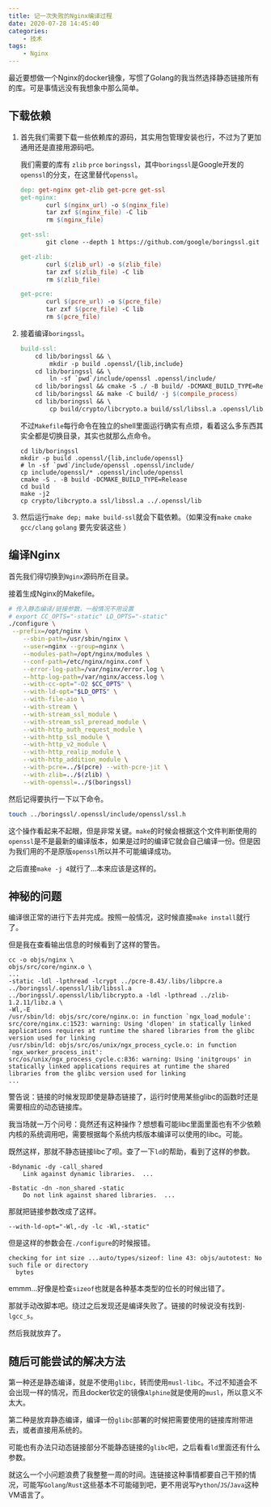 ```yaml
---
title: 记一次失败的Nginx编译过程
date: 2020-07-28 14:45:40
categories: 
    - 技术
tags: 
    - Nginx
---
```




最近要想做一个Nginx的docker镜像，写惯了Golang的我当然选择静态链接所有的库。可是事情远没有我想象中那么简单。

<!--more-->

## 下载依赖

1. 首先我们需要下载一些依赖库的源码，其实用包管理安装也行，不过为了更加通用还是直接用源码吧。

    我们需要的库有 `zlib` `prce` `boringssl`，其中`boringssl`是Google开发的`openssl`的分支，在这里替代`openssl`。

    ```makefile
    dep: get-nginx get-zlib get-pcre get-ssl
    get-nginx:
           curl $(nginx_url) -o $(nginx_file)
           tar zxf $(nginx_file) -C lib
           rm $(nginx_file)

    get-ssl:
           git clone --depth 1 https://github.com/google/boringssl.git lib/boringssl

    get-zlib:
           curl $(zlib_url) -o $(zlib_file)
           tar zxf $(zlib_file) -C lib
           rm $(zlib_file)

    get-pcre:
           curl $(pcre_url) -o $(pcre_file)
           tar zxf $(pcre_file) -C lib
           rm $(pcre_file)
    ```

2. 接着编译`boringssl`。

    ```makefile
    build-ssl:
        cd lib/boringssl && \
            mkdir -p build .openssl/{lib,include}
        cd lib/boringssl && \
            ln -sf `pwd`/include/openssl .openssl/include/
        cd lib/boringssl && cmake -S ./ -B build/ -DCMAKE_BUILD_TYPE=Release
        cd lib/boringssl && make -C build/ -j $(compile_process)
        cd lib/boringssl && \
            cp build/crypto/libcrypto.a build/ssl/libssl.a .openssl/lib
    ```

    不过`Makefile`每行命令在独立的shell里面运行确实有点烦，看着这么多东西其实全都是切换目录，其实也就那么点命令。

    ```shell
    cd lib/boringssl
    mkdir -p build .openssl/{lib,include/openssl}
    # ln -sf `pwd`/include/openssl .openssl/include/
    cp include/openssl/* .openssl/include/openssl
    cmake -S . -B build -DCMAKE_BUILD_TYPE=Release
    cd build
    make -j2
    cp crypto/libcrypto.a ssl/libssl.a ../.openssl/lib
    ```

3. 然后运行`make dep; make build-ssl`就会下载依赖。（如果没有`make` `cmake` `gcc/clang` `golang` 要先安装这些 ）

## 编译Nginx

首先我们得切换到`Nginx`源码所在目录。

接着生成Nginx的Makefile。

```bash
# 传入静态编译/链接参数，一般情况不用设置
# export CC_OPTS="-static" LD_OPTS="-static"
./configure \
 --prefix=/opt/nginx \
    --sbin-path=/usr/sbin/nginx \
    --user=nginx --group=nginx \
    --modules-path=/opt/nginx/modules \
    --conf-path=/etc/nginx/nginx.conf \
    --error-log-path=/var/nginx/error.log \
    --http-log-path=/var/nginx/access.log \
    --with-cc-opt="-O2 $CC_OPTS" \
    --with-ld-opt="$LD_OPTS" \
    --with-file-aio \
    --with-stream \
    --with-stream_ssl_module \
    --with-stream_ssl_preread_module \
    --with-http_auth_request_module \
    --with-http_ssl_module \
    --with-http_v2_module \
    --with-http_realip_module \
    --with-http_addition_module \
    --with-pcre=../$(pcre) --with-pcre-jit \
    --with-zlib=../$(zlib) \
    --with-openssl=../$(boringssl)
```

然后记得要执行一下以下命令。

```bash
touch ../boringssl/.openssl/include/openssl/ssl.h
```

这个操作看起来不起眼，但是非常关键。`make`的时候会根据这个文件判断使用的`openssl`是不是最新的编译版本，如果是过时的编译它就会自己编译一份。但是因为我们用的不是原版`openssl`所以并不可能编译成功。

之后直接`make -j 4`就行了...本来应该是这样的。

## 神秘的问题

编译很正常的进行下去并完成。按照一般情况，这时候直接`make install`就行了。

但是我在查看输出信息的时候看到了这样的警告。

```plain
cc -o objs/nginx \
objs/src/core/nginx.o \
...
-static -ldl -lpthread -lcrypt ../pcre-8.43/.libs/libpcre.a ../boringssl/.openssl/lib/libssl.a ../boringssl/.openssl/lib/libcrypto.a -ldl -lpthread ../zlib-1.2.11/libz.a \
-Wl,-E
/usr/sbin/ld: objs/src/core/nginx.o: in function `ngx_load_module':
src/core/nginx.c:1523: warning: Using 'dlopen' in statically linked applications requires at runtime the shared libraries from the glibc version used for linking
/usr/sbin/ld: objs/src/os/unix/ngx_process_cycle.o: in function `ngx_worker_process_init':
src/os/unix/ngx_process_cycle.c:836: warning: Using 'initgroups' in statically linked applications requires at runtime the shared libraries from the glibc version used for linking
...
```

警告说：链接的时候发现即使是静态链接了，运行时使用某些glibc的函数时还是需要相应的动态链接库。

我当场就一万个问号：竟然还有这种操作？想想看可能libc里面里面也有不少依赖内核的系统调用吧，需要根据每个系统内核版本编译可以使用的libc。可能。

既然这样，那就不静态链接libc了呗。查了一下`ld`的帮助，看到了这样的参数。

```plain
-Bdynamic -dy -call_shared
    Link against dynamic libraries.  ...

-Bstatic -dn -non_shared -static
    Do not link against shared libraries.  ...
```

那就把链接参数改成了这样。

```plain
--with-ld-opt="-Wl,-dy -lc -Wl,-static"
```

但是这样的参数会在`./configure`的时候报错。

```plain
checking for int size ...auto/types/sizeof: line 43: objs/autotest: No such file or directory
  bytes
```

emmm...好像是检查`sizeof`也就是各种基本类型的位长的时候出错了。

那就手动改脚本吧。绕过之后发现还是编译失败了。链接的时候说没有找到`-lgcc_s`。

然后我就放弃了。

## 随后可能尝试的解决方法

第一种还是静态编译，就是不使用`glibc`，转而使用`musl-libc`。不过不知道会不会出现一样的情况，而且docker钦定的镜像`Alphine`就是使用的`musl`，所以意义不太大。

第二种是放弃静态编译，编译一份`glibc`部署的时候把需要使用的链接库附带进去，或者直接用系统的。

可能也有办法只动态链接部分不能静态链接的`glibc`吧，之后看看`ld`里面还有什么参数。

就这么一个小问题浪费了我整整一周的时间。连链接这种事情都要自己干预的情况，可能写`Golang`/`Rust`这些基本不可能碰到吧，更不用说写`Python`/`JS`/`Java`这种VM语言了。
